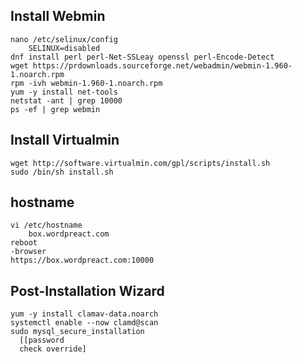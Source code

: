 ## Install Webmin
```
nano /etc/selinux/config
    SELINUX=disabled
dnf install perl perl-Net-SSLeay openssl perl-Encode-Detect    
wget https://prdownloads.sourceforge.net/webadmin/webmin-1.960-1.noarch.rpm
rpm -ivh webmin-1.960-1.noarch.rpm
yum -y install net-tools
netstat -ant | grep 10000
ps -ef | grep webmin
```  
## Install Virtualmin
```
wget http://software.virtualmin.com/gpl/scripts/install.sh
sudo /bin/sh install.sh
```
## hostname
```
vi /etc/hostname
    box.wordpreact.com
reboot
-browser
https://box.wordpreact.com:10000

```
## Post-Installation Wizard
```
yum -y install clamav-data.noarch
systemctl enable --now clamd@scan
sudo mysql_secure_installation
  [[password
  check override]
```
 


